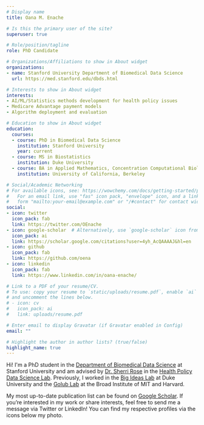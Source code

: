 ```yaml
---
# Display name
title: Oana M. Enache

# Is this the primary user of the site?
superuser: true

# Role/position/tagline
role: PhD Candidate

# Organizations/Affiliations to show in About widget
organizations:
- name: Stanford University Department of Biomedical Data Science
  url: https://med.stanford.edu/dbds.html

# Interests to show in About widget
interests:
- AI/ML/Statistics methods development for health policy issues
- Medicare Advantage payment models
- Algorithm deployment and evaluation

# Education to show in About widget
education:
  courses:
  - course: PhD in Biomedical Data Science
    institution: Stanford University
    year: current
  - course: MS in Biostatistics
    institution: Duke University 
  - course: BA in Applied Mathematics, Concentration Computational Biology
    institution: University of California, Berkeley

# Social/Academic Networking
# For available icons, see: https://wowchemy.com/docs/getting-started/page-builder/#icons
#   For an email link, use "fas" icon pack, "envelope" icon, and a link in the
#   form "mailto:your-email@example.com" or "/#contact" for contact widget.
social:
- icon: twitter
  icon_pack: fab
  link: https://twitter.com/OEnache
- icon: google-scholar  # Alternatively, use `google-scholar` icon from `ai` icon pack
  icon_pack: ai
  link: https://scholar.google.com/citations?user=4yh_AcQAAAAJ&hl=en
- icon: github
  icon_pack: fab
  link: https://github.com/oena
- icon: linkedin
  icon_pack: fab
  link: https://www.linkedin.com/in/oana-enache/

# Link to a PDF of your resume/CV.
# To use: copy your resume to `static/uploads/resume.pdf`, enable `ai` icons in `params.toml`, 
# and uncomment the lines below.
# - icon: cv
#   icon_pack: ai
#   link: uploads/resume.pdf

# Enter email to display Gravatar (if Gravatar enabled in Config)
email: ""

# Highlight the author in author lists? (true/false)
highlight_name: true
---
```


Hi! I'm a PhD student in the [Department of Biomedical Data Science](https://med.stanford.edu/dbds.html) at Stanford University and am advised by [Dr. Sherri Rose](http://drsherrirose.org/) in the [Health Policy Data Science Lab](http://healthpolicydatascience.org/). Previously, I worked in the [Big Ideas Lab](https://dunn.pratt.duke.edu/) at Duke University and the [Golub Lab](https://golublab.broadinstitute.org/) at the Broad Institute of MIT and Harvard. 

My most up-to-date publication list can be found on [Google Scholar](https://scholar.google.com/citations?user=4yh_AcQAAAAJ&hl=en&oi=ao). If you’re interested in my work or share interests, feel free to send me a message via Twitter or LinkedIn! You can find my respective profiles via the icons below my photo. 

